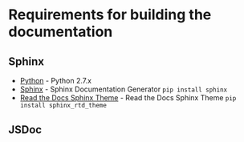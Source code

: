 Requirements for building the documentation
=========

Sphinx
-------
* [Python] - Python  2.7.x
* [Sphinx] - Sphinx Documentation Generator `pip install sphinx`
* [Read the Docs Sphinx Theme] - Read the Docs Sphinx Theme `pip install sphinx_rtd_theme`

JSDoc
------

[Python]:https://www.python.org/
[Sphinx]:http://sphinx-doc.org/
[Read the Docs Sphinx Theme]:https://github.com/snide/sphinx_rtd_theme

